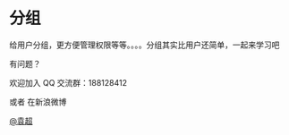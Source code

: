 # 分组


给用户分组，更方便管理权限等等。。。。分组其实比用户还简单，一起来学习吧

有问题？

欢迎加入 QQ 交流群：188128412

或者 在新浪微博

[@袁超](http://www.weibo.com/28ex)

